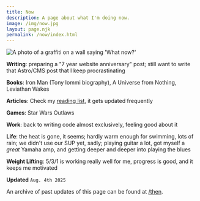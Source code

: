 ```yaml
---
title: Now
description: A page about what I'm doing now.
image: /img/now.jpg
layout: page.njk
permalink: /now/index.html
---
```


<img src="/static/img/now.jpg" class="img-center img-fluid w100 mb2" alt="A photo of a graffiti on a wall saying 'What now?'">

**Writing**: preparing a "7 year website anniversary" post; still want to write that Astro/CMS post that I keep procrastinating

**Books**: Iron Man (Tony Iommi biography), A Universe from Nothing, Leviathan Wakes

**Articles**: Check my [reading list](/reading/), it gets updated frequently

**Games**: Star Wars Outlaws

**Work**: back to writing code almost exclusively, feeling good about it

**Life**: the heat is gone, it seems; hardly warm enough for swimming, lots of rain; we didn't use our SUP yet, sadly; playing guitar a lot, got myself a _great_ Yamaha amp, and getting deeper and deeper into playing the blues

**Weight Lifting**: 5/3/1 is working really well for me, progress is good, and it keeps me motivated

<div class="hr shadow mb1"></div>

**Updated**
`Aug. 4th 2025`

An archive of past updates of this page can be found at [/then](/then/).
